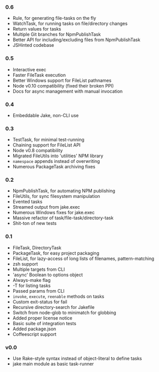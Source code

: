 ### 0.6
+ Rule, for generating file-tasks on the fly
+ WatchTask, for running tasks on file/directory changes
+ Return values for tasks
+ Multiple Git branches for NpmPublishTask
+ Better API for including/excluding files from NpmPublishTask
+ JSHinted codebase

### 0.5
+ Interactive exec
+ Faster FileTask execution
+ Better Windows support for FileList pathnames
+ Node v0.10 compatibility (fixed their broken PPI)
+ Docs for async management with manual invocation

### 0.4
+ Embeddable Jake, non-CLI use

### 0.3
+ TestTask, for minimal test-running
+ Chaining support for FileList API
+ Node v0.8 compatibility
+ Migrated FileUtils into 'utilities' NPM library
+ `namespace` appends instead of overwriting
+ Numerous PackageTask archiving fixes

### 0.2
+ NpmPublishTask, for automating NPM publishing
+ FileUtils, for sync filesystem manipulation
+ Evented tasks
+ Streamed output from jake.exec
+ Numerous Windows fixes for jake.exec
+ Massive refactor of task/file-task/directory-task
+ Shit-ton of new tests

### 0.1
+ FileTask, DirectoryTask
+ PackageTask, for easy project packaging
+ FileList, for lazy-access of long lists of filenames, pattern-matching
+ zsh support
+ Multiple targets from CLI
+ 'async' Boolean to options object
+ Always-make flag
+ -T for listing tasks
+ Passed params from CLI
+ `invoke`, `execute`, `reenable` methods on tasks
+ Custom exit-status for fail
+ Recursive directory-search for Jakefile
+ Switch from node-glob to minimatch for globbing
+ Added proper license notice
+ Basic suite of integration tests
+ Added package.json
+ Coffeescript support

### v0.0
+ Use Rake-style syntax instead of object-literal to define tasks
+ jake main module as basic task-runner
